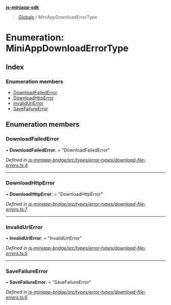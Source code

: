 **[js-miniapp-sdk](../README.md)**

> [Globals](../README.md) / MiniAppDownloadErrorType

# Enumeration: MiniAppDownloadErrorType

## Index

### Enumeration members

* [DownloadFailedError](miniappdownloaderrortype.md#downloadfailederror)
* [DownloadHttpError](miniappdownloaderrortype.md#downloadhttperror)
* [InvalidUrlError](miniappdownloaderrortype.md#invalidurlerror)
* [SaveFailureError](miniappdownloaderrortype.md#savefailureerror)

## Enumeration members

### DownloadFailedError

•  **DownloadFailedError**:  = "DownloadFailedError"

*Defined in [js-miniapp-bridge/src/types/error-types/download-file-errors.ts:4](https://github.com/rakutentech/js-miniapp/blob/d3d09f7/js-miniapp-bridge/src/types/error-types/download-file-errors.ts#L4)*

___

### DownloadHttpError

•  **DownloadHttpError**:  = "DownloadHttpError"

*Defined in [js-miniapp-bridge/src/types/error-types/download-file-errors.ts:7](https://github.com/rakutentech/js-miniapp/blob/d3d09f7/js-miniapp-bridge/src/types/error-types/download-file-errors.ts#L7)*

___

### InvalidUrlError

•  **InvalidUrlError**:  = "InvalidUrlError"

*Defined in [js-miniapp-bridge/src/types/error-types/download-file-errors.ts:5](https://github.com/rakutentech/js-miniapp/blob/d3d09f7/js-miniapp-bridge/src/types/error-types/download-file-errors.ts#L5)*

___

### SaveFailureError

•  **SaveFailureError**:  = "SaveFailureError"

*Defined in [js-miniapp-bridge/src/types/error-types/download-file-errors.ts:6](https://github.com/rakutentech/js-miniapp/blob/d3d09f7/js-miniapp-bridge/src/types/error-types/download-file-errors.ts#L6)*
